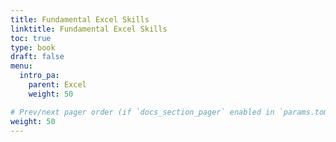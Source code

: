 ```yaml
---
title: Fundamental Excel Skills
linktitle: Fundamental Excel Skills
toc: true
type: book
draft: false
menu:
  intro_pa:
    parent: Excel
    weight: 50

# Prev/next pager order (if `docs_section_pager` enabled in `params.toml`)
weight: 50
---
```


<!-- In this tutorial, I'll share how to pull basic and complex statistics from a data set: -->

<!-- ## NumPy Library

NumPy supports processing large sets of data as well as complex mathematical functions. -->

## 